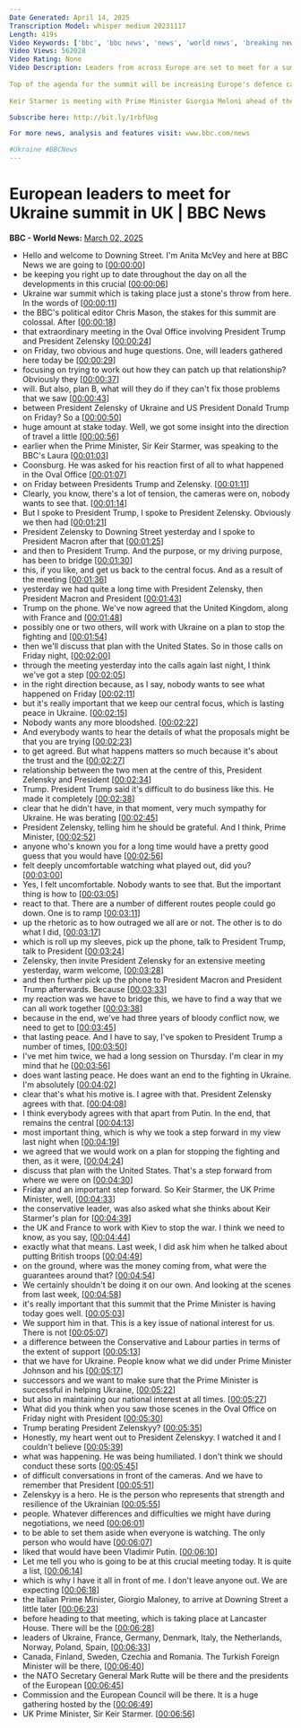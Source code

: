 ```yaml
---
Date Generated: April 14, 2025
Transcription Model: whisper medium 20231117
Length: 419s
Video Keywords: ['bbc', 'bbc news', 'news', 'world news', 'breaking news', 'us news', 'world', 'america', 'usa', 'usa news', 'india news']
Video Views: 562028
Video Rating: None
Video Description: Leaders from across Europe are set to meet for a summit on the war in Ukraine, hosted by UK Prime Minister Keir Starmer.
 
Top of the agenda for the summit will be increasing Europe's defence capabilities as the US steps back, as well as seeking security guarantees for Ukraine from the White House as part of any peace deal.
 
Keir Starmer is meeting with Prime Minister Giorgia Meloni ahead of the meeting, where they will be joined by Ukrainian President Volodymyr Zelensky, French President Emmanel Macron, German Chancellor Olaf Scholz, Canada's Prime Minister Justin Trudeau, and key figures from across Europe.

Subscribe here: http://bit.ly/1rbfUog

For more news, analysis and features visit: www.bbc.com/news 

#Ukraine #BBCNews
---
```


# European leaders to meet for Ukraine summit in UK | BBC News
**BBC - World News:** [March 02, 2025](https://www.youtube.com/watch?v=otHfHQjUQBo)
*  Hello and welcome to Downing Street. I'm Anita McVey and here at BBC News we are going to [[00:00:00](https://www.youtube.com/watch?v=otHfHQjUQBo&t=0.0s)]
*  be keeping you right up to date throughout the day on all the developments in this crucial [[00:00:06](https://www.youtube.com/watch?v=otHfHQjUQBo&t=6.5s)]
*  Ukraine war summit which is taking place just a stone's throw from here. In the words of [[00:00:11](https://www.youtube.com/watch?v=otHfHQjUQBo&t=11.94s)]
*  the BBC's political editor Chris Mason, the stakes for this summit are colossal. After [[00:00:18](https://www.youtube.com/watch?v=otHfHQjUQBo&t=18.54s)]
*  that extraordinary meeting in the Oval Office involving President Trump and President Zelensky [[00:00:24](https://www.youtube.com/watch?v=otHfHQjUQBo&t=24.46s)]
*  on Friday, two obvious and huge questions. One, will leaders gathered here today be [[00:00:29](https://www.youtube.com/watch?v=otHfHQjUQBo&t=29.92s)]
*  focusing on trying to work out how they can patch up that relationship? Obviously they [[00:00:37](https://www.youtube.com/watch?v=otHfHQjUQBo&t=37.64s)]
*  will. But also, plan B, what will they do if they can't fix those problems that we saw [[00:00:43](https://www.youtube.com/watch?v=otHfHQjUQBo&t=43.36s)]
*  between President Zelensky of Ukraine and US President Donald Trump on Friday? So a [[00:00:50](https://www.youtube.com/watch?v=otHfHQjUQBo&t=50.64s)]
*  huge amount at stake today. Well, we got some insight into the direction of travel a little [[00:00:56](https://www.youtube.com/watch?v=otHfHQjUQBo&t=56.96s)]
*  earlier when the Prime Minister, Sir Keir Starmer, was speaking to the BBC's Laura [[00:01:03](https://www.youtube.com/watch?v=otHfHQjUQBo&t=63.12s)]
*  Coonsburg. He was asked for his reaction first of all to what happened in the Oval Office [[00:01:07](https://www.youtube.com/watch?v=otHfHQjUQBo&t=67.36s)]
*  on Friday between Presidents Trump and Zelensky. [[00:01:11](https://www.youtube.com/watch?v=otHfHQjUQBo&t=71.52s)]
*  Clearly, you know, there's a lot of tension, the cameras were on, nobody wants to see that. [[00:01:14](https://www.youtube.com/watch?v=otHfHQjUQBo&t=74.47999999999999s)]
*  But I spoke to President Trump, I spoke to President Zelensky. Obviously we then had [[00:01:21](https://www.youtube.com/watch?v=otHfHQjUQBo&t=81.47999999999999s)]
*  President Zelensky to Downing Street yesterday and I spoke to President Macron after that [[00:01:25](https://www.youtube.com/watch?v=otHfHQjUQBo&t=85.48s)]
*  and then to President Trump. And the purpose, or my driving purpose, has been to bridge [[00:01:30](https://www.youtube.com/watch?v=otHfHQjUQBo&t=90.08s)]
*  this, if you like, and get us back to the central focus. And as a result of the meeting [[00:01:36](https://www.youtube.com/watch?v=otHfHQjUQBo&t=96.12s)]
*  yesterday we had quite a long time with President Zelensky, then President Macron and President [[00:01:43](https://www.youtube.com/watch?v=otHfHQjUQBo&t=103.56s)]
*  Trump on the phone. We've now agreed that the United Kingdom, along with France and [[00:01:48](https://www.youtube.com/watch?v=otHfHQjUQBo&t=108.36s)]
*  possibly one or two others, will work with Ukraine on a plan to stop the fighting and [[00:01:54](https://www.youtube.com/watch?v=otHfHQjUQBo&t=114.03999999999999s)]
*  then we'll discuss that plan with the United States. So in those calls on Friday night, [[00:02:00](https://www.youtube.com/watch?v=otHfHQjUQBo&t=120.47999999999999s)]
*  through the meeting yesterday into the calls again last night, I think we've got a step [[00:02:05](https://www.youtube.com/watch?v=otHfHQjUQBo&t=125.91999999999999s)]
*  in the right direction because, as I say, nobody wants to see what happened on Friday [[00:02:11](https://www.youtube.com/watch?v=otHfHQjUQBo&t=131.2s)]
*  but it's really important that we keep our central focus, which is lasting peace in Ukraine. [[00:02:15](https://www.youtube.com/watch?v=otHfHQjUQBo&t=135.72s)]
*  Nobody wants any more bloodshed. [[00:02:22](https://www.youtube.com/watch?v=otHfHQjUQBo&t=142.4s)]
*  And everybody wants to hear the details of what the proposals might be that you are trying [[00:02:23](https://www.youtube.com/watch?v=otHfHQjUQBo&t=143.8s)]
*  to get agreed. But what happens matters so much because it's about the trust and the [[00:02:27](https://www.youtube.com/watch?v=otHfHQjUQBo&t=147.6s)]
*  relationship between the two men at the centre of this, President Zelensky and President [[00:02:34](https://www.youtube.com/watch?v=otHfHQjUQBo&t=154.36s)]
*  Trump. President Trump said it's difficult to do business like this. He made it completely [[00:02:38](https://www.youtube.com/watch?v=otHfHQjUQBo&t=158.84s)]
*  clear that he didn't have, in that moment, very much sympathy for Ukraine. He was berating [[00:02:45](https://www.youtube.com/watch?v=otHfHQjUQBo&t=165.04000000000002s)]
*  President Zelensky, telling him he should be grateful. And I think, Prime Minister, [[00:02:52](https://www.youtube.com/watch?v=otHfHQjUQBo&t=172.32s)]
*  anyone who's known you for a long time would have a pretty good guess that you would have [[00:02:56](https://www.youtube.com/watch?v=otHfHQjUQBo&t=176.95999999999998s)]
*  felt deeply uncomfortable watching what played out, did you? [[00:03:00](https://www.youtube.com/watch?v=otHfHQjUQBo&t=180.64s)]
*  Yes, I felt uncomfortable. Nobody wants to see that. But the important thing is how to [[00:03:05](https://www.youtube.com/watch?v=otHfHQjUQBo&t=185.28s)]
*  react to that. There are a number of different routes people could go down. One is to ramp [[00:03:11](https://www.youtube.com/watch?v=otHfHQjUQBo&t=191.79999999999998s)]
*  up the rhetoric as to how outraged we all are or not. The other is to do what I did, [[00:03:17](https://www.youtube.com/watch?v=otHfHQjUQBo&t=197.88000000000002s)]
*  which is roll up my sleeves, pick up the phone, talk to President Trump, talk to President [[00:03:24](https://www.youtube.com/watch?v=otHfHQjUQBo&t=204.0s)]
*  Zelensky, then invite President Zelensky for an extensive meeting yesterday, warm welcome, [[00:03:28](https://www.youtube.com/watch?v=otHfHQjUQBo&t=208.52s)]
*  and then further pick up the phone to President Macron and President Trump afterwards. Because [[00:03:33](https://www.youtube.com/watch?v=otHfHQjUQBo&t=213.88000000000002s)]
*  my reaction was we have to bridge this, we have to find a way that we can all work together [[00:03:38](https://www.youtube.com/watch?v=otHfHQjUQBo&t=218.76000000000002s)]
*  because in the end, we've had three years of bloody conflict now, we need to get to [[00:03:45](https://www.youtube.com/watch?v=otHfHQjUQBo&t=225.76s)]
*  that lasting peace. And I have to say, I've spoken to President Trump a number of times, [[00:03:50](https://www.youtube.com/watch?v=otHfHQjUQBo&t=230.76s)]
*  I've met him twice, we had a long session on Thursday. I'm clear in my mind that he [[00:03:56](https://www.youtube.com/watch?v=otHfHQjUQBo&t=236.07999999999998s)]
*  does want lasting peace. He does want an end to the fighting in Ukraine. I'm absolutely [[00:04:02](https://www.youtube.com/watch?v=otHfHQjUQBo&t=242.51999999999998s)]
*  clear that's what his motive is. I agree with that. President Zelensky agrees with that. [[00:04:08](https://www.youtube.com/watch?v=otHfHQjUQBo&t=248.2s)]
*  I think everybody agrees with that apart from Putin. In the end, that remains the central [[00:04:13](https://www.youtube.com/watch?v=otHfHQjUQBo&t=253.68s)]
*  most important thing, which is why we took a step forward in my view last night when [[00:04:19](https://www.youtube.com/watch?v=otHfHQjUQBo&t=259.76s)]
*  we agreed that we would work on a plan for stopping the fighting and then, as it were, [[00:04:24](https://www.youtube.com/watch?v=otHfHQjUQBo&t=264.0s)]
*  discuss that plan with the United States. That's a step forward from where we were on [[00:04:30](https://www.youtube.com/watch?v=otHfHQjUQBo&t=270.48s)]
*  Friday and an important step forward. So Keir Starmer, the UK Prime Minister, well, [[00:04:33](https://www.youtube.com/watch?v=otHfHQjUQBo&t=273.68s)]
*  the conservative leader, was also asked what she thinks about Keir Starmer's plan for [[00:04:39](https://www.youtube.com/watch?v=otHfHQjUQBo&t=279.44s)]
*  the UK and France to work with Kiev to stop the war. I think we need to know, as you say, [[00:04:44](https://www.youtube.com/watch?v=otHfHQjUQBo&t=284.4s)]
*  exactly what that means. Last week, I did ask him when he talked about putting British troops [[00:04:49](https://www.youtube.com/watch?v=otHfHQjUQBo&t=289.84s)]
*  on the ground, where was the money coming from, what were the guarantees around that? [[00:04:54](https://www.youtube.com/watch?v=otHfHQjUQBo&t=294.84s)]
*  We certainly shouldn't be doing it on our own. And looking at the scenes from last week, [[00:04:58](https://www.youtube.com/watch?v=otHfHQjUQBo&t=298.88s)]
*  it's really important that this summit that the Prime Minister is having today goes well. [[00:05:03](https://www.youtube.com/watch?v=otHfHQjUQBo&t=303.64s)]
*  We support him in that. This is a key issue of national interest for us. There is not [[00:05:07](https://www.youtube.com/watch?v=otHfHQjUQBo&t=307.76s)]
*  a difference between the Conservative and Labour parties in terms of the extent of support [[00:05:13](https://www.youtube.com/watch?v=otHfHQjUQBo&t=313.28s)]
*  that we have for Ukraine. People know what we did under Prime Minister Johnson and his [[00:05:17](https://www.youtube.com/watch?v=otHfHQjUQBo&t=317.0s)]
*  successors and we want to make sure that the Prime Minister is successful in helping Ukraine, [[00:05:22](https://www.youtube.com/watch?v=otHfHQjUQBo&t=322.28s)]
*  but also in maintaining our national interest at all times. [[00:05:27](https://www.youtube.com/watch?v=otHfHQjUQBo&t=327.03999999999996s)]
*  What did you think when you saw those scenes in the Oval Office on Friday night with President [[00:05:30](https://www.youtube.com/watch?v=otHfHQjUQBo&t=330.88s)]
*  Trump berating President Zelenskyy? [[00:05:35](https://www.youtube.com/watch?v=otHfHQjUQBo&t=335.76s)]
*  Honestly, my heart went out to President Zelenskyy. I watched it and I couldn't believe [[00:05:39](https://www.youtube.com/watch?v=otHfHQjUQBo&t=339.28s)]
*  what was happening. He was being humiliated. I don't think we should conduct these sorts [[00:05:45](https://www.youtube.com/watch?v=otHfHQjUQBo&t=345.84s)]
*  of difficult conversations in front of the cameras. And we have to remember that President [[00:05:51](https://www.youtube.com/watch?v=otHfHQjUQBo&t=351.15999999999997s)]
*  Zelenskyy is a hero. He is the person who represents that strength and resilience of the Ukrainian [[00:05:55](https://www.youtube.com/watch?v=otHfHQjUQBo&t=355.44s)]
*  people. Whatever differences and difficulties we might have during negotiations, we need [[00:06:01](https://www.youtube.com/watch?v=otHfHQjUQBo&t=361.8s)]
*  to be able to set them aside when everyone is watching. The only person who would have [[00:06:07](https://www.youtube.com/watch?v=otHfHQjUQBo&t=367.48s)]
*  liked that would have been Vladimir Putin. [[00:06:10](https://www.youtube.com/watch?v=otHfHQjUQBo&t=370.8s)]
*  Let me tell you who is going to be at this crucial meeting today. It is quite a list, [[00:06:14](https://www.youtube.com/watch?v=otHfHQjUQBo&t=374.96000000000004s)]
*  which is why I have it all in front of me. I don't leave anyone out. We are expecting [[00:06:18](https://www.youtube.com/watch?v=otHfHQjUQBo&t=378.6s)]
*  the Italian Prime Minister, Giorgio Maloney, to arrive at Downing Street a little later [[00:06:23](https://www.youtube.com/watch?v=otHfHQjUQBo&t=383.72s)]
*  before heading to that meeting, which is taking place at Lancaster House. There will be the [[00:06:28](https://www.youtube.com/watch?v=otHfHQjUQBo&t=388.68s)]
*  leaders of Ukraine, France, Germany, Denmark, Italy, the Netherlands, Norway, Poland, Spain, [[00:06:33](https://www.youtube.com/watch?v=otHfHQjUQBo&t=393.36s)]
*  Canada, Finland, Sweden, Czechia and Romania. The Turkish Foreign Minister will be there, [[00:06:40](https://www.youtube.com/watch?v=otHfHQjUQBo&t=400.12s)]
*  the NATO Secretary General Mark Rutte will be there and the presidents of the European [[00:06:45](https://www.youtube.com/watch?v=otHfHQjUQBo&t=405.52s)]
*  Commission and the European Council will be there. It is a huge gathering hosted by the [[00:06:49](https://www.youtube.com/watch?v=otHfHQjUQBo&t=409.16s)]
*  UK Prime Minister, Sir Keir Starmer. [[00:06:56](https://www.youtube.com/watch?v=otHfHQjUQBo&t=416.4s)]
